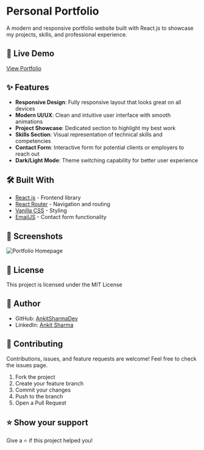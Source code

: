 # Personal Portfolio

A modern and responsive portfolio website built with React.js to showcase my projects, skills, and professional experience.

## 🚀 Live Demo

[View Portfolio](https://ankit-portfolio-rosy.vercel.app/)

## ✨ Features

- **Responsive Design**: Fully responsive layout that looks great on all devices
- **Modern UI/UX**: Clean and intuitive user interface with smooth animations
- **Project Showcase**: Dedicated section to highlight my best work
- **Skills Section**: Visual representation of technical skills and competencies
- **Contact Form**: Interactive form for potential clients or employers to reach out
- **Dark/Light Mode**: Theme switching capability for better user experience

## 🛠️ Built With

- [React.js](https://reactjs.org/) - Frontend library
- [React Router](https://reactrouter.com/) - Navigation and routing
- [Vanilla CSS]((https://vanillacss.com/)) - Styling
- [EmailJS](https://www.formspree.io/) - Contact form functionality


 
## 📱 Screenshots

![Portfolio Homepage](https://github.com/user-attachments/assets/df37a0cc-83fa-45e2-b97a-e096518ad583)


 
## 📄 License

This project is licensed under the MIT License   

## 👤 Author

- GitHub: [AnkitSharmaDev](https://github.com/AnkitSharmaDev)
- LinkedIn: [Ankit Sharma](https://www.linkedin.com/in/ankitsharama/)

## 🤝 Contributing

Contributions, issues, and feature requests are welcome! Feel free to check the issues page.

1. Fork the project
2. Create your feature branch  
3. Commit your changes 
4. Push to the branch  
5. Open a Pull Request

## ⭐️ Show your support

Give a ⭐️ if this project helped you!
